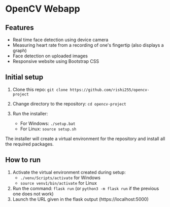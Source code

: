 # OpenCV Webapp

## Features

- Real time face detection using device camera
- Measuring heart rate from a recording of one's fingertip (also displays a graph)
- Face detection on uploaded images
- Responsive website using Bootstrap CSS

## Initial setup

1. Clone this repo: `git clone https://github.com/rishi255/opencv-project`

2. Change directory to the repository: `cd opencv-project`

3. Run the installer:
   - For Windows: `./setup.bat`
   - For Linux: `source setup.sh`

The installer will create a virtual environment for the repository and install all the required packages.

## How to run

1. Activate the virtual environment created during setup:
   - `./venv/Scripts/activate` for Windows
   - `source venv1/bin/activate` for Linux
2. Run the command: `flask run` (or `python3 -m flask run` if the previous one does not work)
3. Launch the URL given in the flask output (https://localhost:5000)

